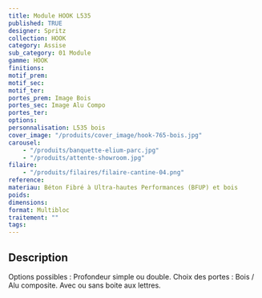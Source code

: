 ```yaml
---
title: Module HOOK L535
published: TRUE
designer: Spritz
collection: HOOK
category: Assise
sub_category: 01 Module
gamme: HOOK
finitions:
motif_prem:
motif_sec:
motif_ter:
portes_prem: Image Bois
portes_sec: Image Alu Compo
portes_ter: 
options:
personnalisation: L535 bois
cover_image: "/produits/cover_image/hook-765-bois.jpg"
carousel:
    - "/produits/banquette-elium-parc.jpg"
    - "/produits/attente-showroom.jpg"
filaire:
    - "/produits/filaires/filaire-cantine-04.png"
reference:
materiau: Béton Fibré à Ultra-hautes Performances (BFUP) et bois
poids:
dimensions:
format: Multibloc
traitement: ""
tags:
---
```


## Description

Options possibles : Profondeur simple ou double. Choix des portes : Bois / Alu
composite. Avec ou sans boite aux lettres.
